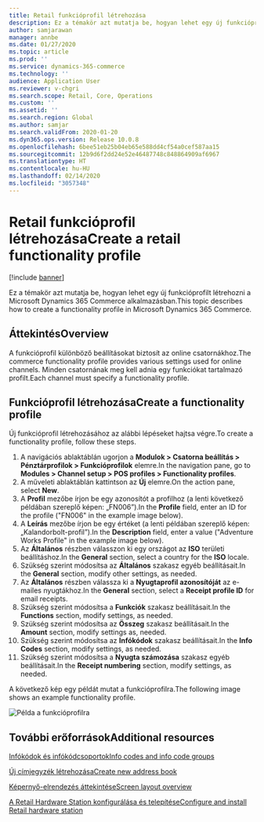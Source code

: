 ```yaml
---
title: Retail funkcióprofil létrehozása
description: Ez a témakör azt mutatja be, hogyan lehet egy új funkcióprofilt létrehozni a Microsoft Dynamics 365 Commerce alkalmazásban.
author: samjarawan
manager: annbe
ms.date: 01/27/2020
ms.topic: article
ms.prod: ''
ms.service: dynamics-365-commerce
ms.technology: ''
audience: Application User
ms.reviewer: v-chgri
ms.search.scope: Retail, Core, Operations
ms.custom: ''
ms.assetid: ''
ms.search.region: Global
ms.author: samjar
ms.search.validFrom: 2020-01-20
ms.dyn365.ops.version: Release 10.0.8
ms.openlocfilehash: 6bee51eb25b04eb65e588dd4cf54a0cef587aa15
ms.sourcegitcommit: 12b9d6f2dd24e52e46487748c848864909af6967
ms.translationtype: HT
ms.contentlocale: hu-HU
ms.lasthandoff: 02/14/2020
ms.locfileid: "3057348"
---
```

# <a name="create-a-retail-functionality-profile"></a><span data-ttu-id="7a61a-103">Retail funkcióprofil létrehozása</span><span class="sxs-lookup"><span data-stu-id="7a61a-103">Create a retail functionality profile</span></span>


[!include [banner](includes/banner.md)]

<span data-ttu-id="7a61a-104">Ez a témakör azt mutatja be, hogyan lehet egy új funkcióprofilt létrehozni a Microsoft Dynamics 365 Commerce alkalmazásban.</span><span class="sxs-lookup"><span data-stu-id="7a61a-104">This topic describes how to create a functionality profile in Microsoft Dynamics 365 Commerce.</span></span>

## <a name="overview"></a><span data-ttu-id="7a61a-105">Áttekintés</span><span class="sxs-lookup"><span data-stu-id="7a61a-105">Overview</span></span>

<span data-ttu-id="7a61a-106">A funkcióprofil különböző beállításokat biztosít az online csatornákhoz.</span><span class="sxs-lookup"><span data-stu-id="7a61a-106">The commerce functionality profile provides various settings used for online channels.</span></span> <span data-ttu-id="7a61a-107">Minden csatornának meg kell adnia egy funkciókat tartalmazó profilt.</span><span class="sxs-lookup"><span data-stu-id="7a61a-107">Each channel must specify a functionality profile.</span></span>

## <a name="create-a-functionality-profile"></a><span data-ttu-id="7a61a-108">Funkcióprofil létrehozása</span><span class="sxs-lookup"><span data-stu-id="7a61a-108">Create a functionality profile</span></span>

<span data-ttu-id="7a61a-109">Új funkcióprofil létrehozásához az alábbi lépéseket hajtsa végre.</span><span class="sxs-lookup"><span data-stu-id="7a61a-109">To create a functionality profile, follow these steps.</span></span>

1. <span data-ttu-id="7a61a-110">A navigációs ablaktáblán ugorjon a **Modulok \> Csatorna beállítás \> Pénztárprofilok  \> Funkcióprofilok** elemre.</span><span class="sxs-lookup"><span data-stu-id="7a61a-110">In the navigation pane, go to **Modules \> Channel setup \> POS profiles \> Functionality profiles**.</span></span>
1. <span data-ttu-id="7a61a-111">A műveleti ablaktáblán kattintson az **Új** elemre.</span><span class="sxs-lookup"><span data-stu-id="7a61a-111">On the action pane, select **New**.</span></span>
1. <span data-ttu-id="7a61a-112">A **Profil** mezőbe írjon be egy azonosítót a profilhoz (a lenti következő példában szereplő képen: „FN006”).</span><span class="sxs-lookup"><span data-stu-id="7a61a-112">In the **Profile** field, enter an ID for the profile ("FN006" in the example image below).</span></span>
1. <span data-ttu-id="7a61a-113">A **Leírás** mezőbe írjon be egy értéket (a lenti példában szereplő képen: „Kalandorbolt-profil”).</span><span class="sxs-lookup"><span data-stu-id="7a61a-113">In the **Description** field, enter a value ("Adventure Works Profile" in the example image below).</span></span>
1. <span data-ttu-id="7a61a-114">Az **Általános** részben válasszon ki egy országot az **ISO** területi beállításhoz.</span><span class="sxs-lookup"><span data-stu-id="7a61a-114">In the **General** section, select a country for the **ISO** locale.</span></span>
1. <span data-ttu-id="7a61a-115">Szükség szerint módosítsa az **Általános** szakasz egyéb beállításait.</span><span class="sxs-lookup"><span data-stu-id="7a61a-115">In the **General** section, modify other settings, as needed.</span></span>
1. <span data-ttu-id="7a61a-116">Az **Általános** részben válassza ki a **Nyugtaprofil azonosítóját** az e-mailes nyugtákhoz.</span><span class="sxs-lookup"><span data-stu-id="7a61a-116">In the **General** section, select a **Receipt profile ID** for email receipts.</span></span>
1. <span data-ttu-id="7a61a-117">Szükség szerint módosítsa a **Funkciók** szakasz beállításait.</span><span class="sxs-lookup"><span data-stu-id="7a61a-117">In the **Functions** section, modify settings, as needed.</span></span>
1. <span data-ttu-id="7a61a-118">Szükség szerint módosítsa az **Összeg** szakasz beállításait.</span><span class="sxs-lookup"><span data-stu-id="7a61a-118">In the **Amount** section, modify settings as, needed.</span></span>
1. <span data-ttu-id="7a61a-119">Szükség szerint módosítsa az **Infókódok** szakasz beállításait.</span><span class="sxs-lookup"><span data-stu-id="7a61a-119">In the **Info Codes** section, modify settings, as needed.</span></span>
1. <span data-ttu-id="7a61a-120">Szükség szerint módosítsa a **Nyugta számozása** szakasz egyéb beállításait.</span><span class="sxs-lookup"><span data-stu-id="7a61a-120">In the **Receipt numbering** section, modify settings, as needed.</span></span> 
  
<span data-ttu-id="7a61a-121">A következő kép egy példát mutat a funkcióprofilra.</span><span class="sxs-lookup"><span data-stu-id="7a61a-121">The following image shows an example functionality profile.</span></span>
  
![Példa a funkcióprofilra](media/retail-functionality-profile.png)

## <a name="additional-resources"></a><span data-ttu-id="7a61a-123">További erőforrások</span><span class="sxs-lookup"><span data-stu-id="7a61a-123">Additional resources</span></span>

[<span data-ttu-id="7a61a-124">Infókódok és infókódcsoportok</span><span class="sxs-lookup"><span data-stu-id="7a61a-124">Info codes and info code groups</span></span>](info-codes-retail.md)           

[<span data-ttu-id="7a61a-125">Új címjegyzék létrehozása</span><span class="sxs-lookup"><span data-stu-id="7a61a-125">Create new address book</span></span>](new-address-book.md) 

[<span data-ttu-id="7a61a-126">Képernyő-elrendezés áttekintése</span><span class="sxs-lookup"><span data-stu-id="7a61a-126">Screen layout overview</span></span>](pos-screen-layouts.md)       

[<span data-ttu-id="7a61a-127">A Retail Hardware Station konfigurálása és telepítése</span><span class="sxs-lookup"><span data-stu-id="7a61a-127">Configure and install Retail hardware station</span></span>](retail-hardware-station-configuration-installation.md) 
